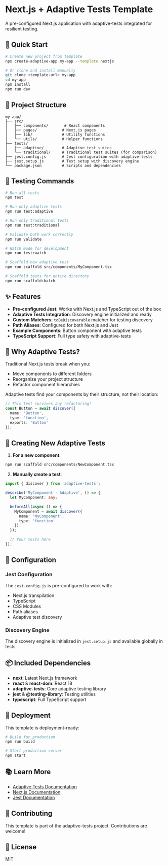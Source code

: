 # Next.js + Adaptive Tests Template

A pre-configured Next.js application with adaptive-tests integrated for resilient testing.

## 🚀 Quick Start

```bash
# Create new project from template
npx create-adaptive-app my-app --template nextjs

# Or clone and install manually
git clone <template-url> my-app
cd my-app
npm install
npm run dev
```

## 📁 Project Structure

```
my-app/
├── src/
│   ├── components/       # React components
│   ├── pages/           # Next.js pages
│   ├── lib/             # Utility functions
│   └── utils/           # Helper functions
├── tests/
│   ├── adaptive/        # Adaptive test suites
│   └── traditional/     # Traditional test suites (for comparison)
├── jest.config.js       # Jest configuration with adaptive-tests
├── jest.setup.js        # Test setup with discovery engine
└── package.json         # Scripts and dependencies
```

## 🧪 Testing Commands

```bash
# Run all tests
npm test

# Run only adaptive tests
npm run test:adaptive

# Run only traditional tests
npm run test:traditional

# Validate both work correctly
npm run validate

# Watch mode for development
npm run test:watch

# Scaffold new adaptive test
npm run scaffold src/components/MyComponent.tsx

# Scaffold tests for entire directory
npm run scaffold:batch
```

## ✨ Features

- **Pre-configured Jest**: Works with Next.js and TypeScript out of the box
- **Adaptive Tests Integration**: Discovery engine initialized and ready
- **Custom Matchers**: `toBeDiscoverable` matcher for testing discovery
- **Path Aliases**: Configured for both Next.js and Jest
- **Example Components**: Button component with adaptive tests
- **TypeScript Support**: Full type safety with adaptive-tests

## 🎯 Why Adaptive Tests?

Traditional Next.js tests break when you:

- Move components to different folders
- Reorganize your project structure
- Refactor component hierarchies

Adaptive tests find your components by their structure, not their location:

```typescript
// This test survives any refactoring!
const Button = await discover({
  name: 'Button',
  type: 'function',
  exports: 'Button'
});
```

## 📝 Creating New Adaptive Tests

1. **For a new component**:

```bash
npm run scaffold src/components/NewComponent.tsx
```

2. **Manually create a test**:

```typescript
import { discover } from 'adaptive-tests';

describe('MyComponent - Adaptive', () => {
  let MyComponent: any;

  beforeAll(async () => {
    MyComponent = await discover({
      name: 'MyComponent',
      type: 'function'
    });
  });

  // Your tests here
});
```

## 🔧 Configuration

### Jest Configuration

The `jest.config.js` is pre-configured to work with:

- Next.js transpilation
- TypeScript
- CSS Modules
- Path aliases
- Adaptive test discovery

### Discovery Engine

The discovery engine is initialized in `jest.setup.js` and available globally in tests.

## 📦 Included Dependencies

- **next**: Latest Next.js framework
- **react** & **react-dom**: React 18
- **adaptive-tests**: Core adaptive testing library
- **jest** & **@testing-library**: Testing utilities
- **typescript**: Full TypeScript support

## 🚀 Deployment

This template is deployment-ready:

```bash
# Build for production
npm run build

# Start production server
npm start
```

## 📚 Learn More

- [Adaptive Tests Documentation](https://github.com/anon57396/adaptive-tests)
- [Next.js Documentation](https://nextjs.org/docs)
- [Jest Documentation](https://jestjs.io/docs)

## 🤝 Contributing

This template is part of the adaptive-tests project. Contributions are welcome!

## 📄 License

MIT
